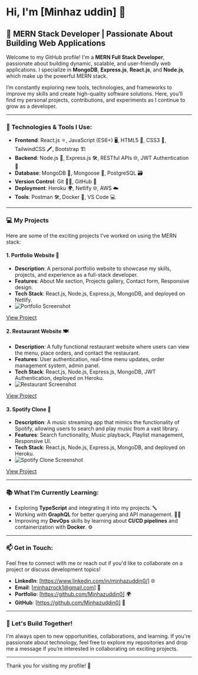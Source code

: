 # Hi, I'm [Minhaz uddin] 👋

## 🚀 MERN Stack Developer | Passionate About Building Web Applications

Welcome to my GitHub profile! I'm a **MERN Full Stack Developer**, passionate about building dynamic, scalable, and user-friendly web applications. I specialize in **MongoDB**, **Express.js**, **React.js**, and **Node.js**, which make up the powerful MERN stack. 

I’m constantly exploring new tools, technologies, and frameworks to improve my skills and create high-quality software solutions. Here, you’ll find my personal projects, contributions, and experiments as I continue to grow as a developer.

---

### 🔧 **Technologies & Tools I Use:**

- **Frontend**: React.js ⚛️, JavaScript (ES6+) 🖥️, HTML5 📄, CSS3 🎨, TailwindCSS 🖍️, Bootstrap 🏗️
- **Backend**: Node.js 🚀, Express.js 🛠️, RESTful APIs 🌐, JWT Authentication 🔐
- **Database**: MongoDB 🌱, Mongoose 🧱, PostgreSQL 🗃️
- **Version Control**: Git 🧑‍💻, GitHub 🐙
- **Deployment**: Heroku 🌍, Netlify 🌐, AWS ☁️
- **Tools**: Postman 🛠️, Docker 🐳, VS Code 💻

---

### 💻 **My Projects**  

Here are some of the exciting projects I’ve worked on using the MERN stack:

#### 1. **Portfolio Website** 🌟
   - **Description**: A personal portfolio website to showcase my skills, projects, and experience as a full-stack developer.
   - **Features**: About Me section, Projects gallery, Contact form, Responsive design.
   - **Tech Stack**: React.js, Node.js, Express.js, MongoDB, and deployed on Netlify.
   - ![Portfolio Screenshot](https://via.placeholder.com/800x400?text=Portfolio+Website)

   [View Project](#)

#### 2. **Restaurant Website** 🍽️
   - **Description**: A fully functional restaurant website where users can view the menu, place orders, and contact the restaurant.
   - **Features**: User authentication, real-time menu updates, order management system, admin panel.
   - **Tech Stack**: React.js, Node.js, Express.js, MongoDB, JWT Authentication, deployed on Heroku.
   - ![Restaurant Screenshot](https://via.placeholder.com/800x400?text=Restaurant+Website)

   [View Project](#)

#### 3. **Spotify Clone** 🎵
   - **Description**: A music streaming app that mimics the functionality of Spotify, allowing users to search and play music from a vast library.
   - **Features**: Search functionality, Music playback, Playlist management, Responsive UI.
   - **Tech Stack**: React.js, Node.js, Express.js, MongoDB, and deployed on Heroku.
   - ![Spotify Clone Screenshot](https://via.placeholder.com/800x400?text=Spotify+Clone)

   [View Project](#)

---

### 📚 **What I’m Currently Learning:**
- Exploring **TypeScript** and integrating it into my projects. 🔤
- Working with **GraphQL** for better querying and API management. 🧑‍💻
- Improving my **DevOps** skills by learning about **CI/CD pipelines** and containerization with **Docker**. ⚙️

---

### 📫 **Get in Touch:**

Feel free to connect with me or reach out if you'd like to collaborate on a project or discuss development topics!

- **LinkedIn**: [https://www.linkedin.com/in/minhazuddin0/] 🌐
- **Email**: [minhazrock1@gmail.com] 📧
- **Portfolio**: [https://github.com/Minhazuddin0] 🌍
- **GitHub**: [https://github.com/Minhazuddin0] 🐙

---

### 🙌 **Let's Build Together!**

I'm always open to new opportunities, collaborations, and learning. If you're passionate about technology, feel free to explore my repositories and drop me a message if you’re interested in collaborating on exciting projects.

---

Thank you for visiting my profile! 🚀
